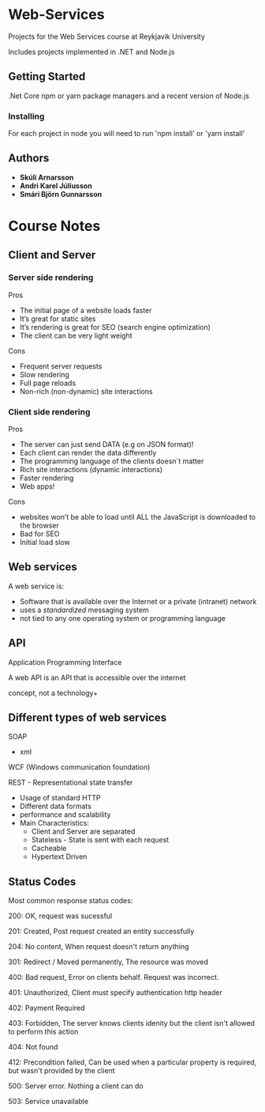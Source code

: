 # Web-Services
Projects for the Web Services course at Reykjavik University

Includes projects implemented in .NET and Node.js

## Getting Started
.Net Core
npm or yarn package managers and a recent version of Node.js

### Installing
For each project in node you will need to run 'npm install' or 'yarn install'

## Authors

* **Skúli Arnarsson** 
* **Andri Karel Júlíusson** 
* **Smári Björn Gunnarsson** 

# Course Notes
## Client and Server
### Server side rendering
Pros
* The initial page of a website loads faster
* It’s great for static sites
* It’s rendering is great for SEO (search engine optimization)
* The client can be very light weight

Cons
* Frequent server requests
* Slow rendering
* Full page reloads
* Non-rich (non-dynamic) site interactions

### Client side rendering
Pros
* The server can just send DATA (e.g on JSON format)!
* Each client can render the data differently
* The programming language of the clients doesn´t matter
* Rich site interactions (dynamic interactions)
* Faster rendering
* Web apps!

Cons
* websites won’t be able to load until ALL the JavaScript is
downloaded to the browser
* Bad for SEO
* Initial load slow

## Web services
A web service is:
* Software that is available over the Internet or a private (intranet)
network
* uses a *standardized* messaging system
*  not tied to any one operating system or programming language

## API
Application Programming Interface

A web API is an API that is accessible over the internet

concept, not a technology+

## Different types of web services
SOAP
* xml

WCF (Windows communication foundation)

REST - Representational state transfer
* Usage of standard HTTP
* Different data formats
* performance and scalability
* Main Characteristics:
    * Client and Server are separated
    * Stateless -  State is sent with each request
    * Cacheable
    * Hypertext Driven

## Status Codes
Most common response status codes:

200: OK, request was sucessful

201: Created, Post request created an entity successfully

204: No content, When request doesn't return anything

301: Redirect / Moved permanently, The resource was moved

400: Bad request, Error on clients behalf. Request was incorrect.

401: Unauthorized, Client must specify authentication http header

402: Payment Required

403: Forbidden, The server knows clients idenity but the client isn't allowed to perform this action

404: Not found

412: Precondition failed, Can be used when a particular property is required, but wasn't provided by the client

500: Server error. Nothing a client can do

503: Service unavailable
